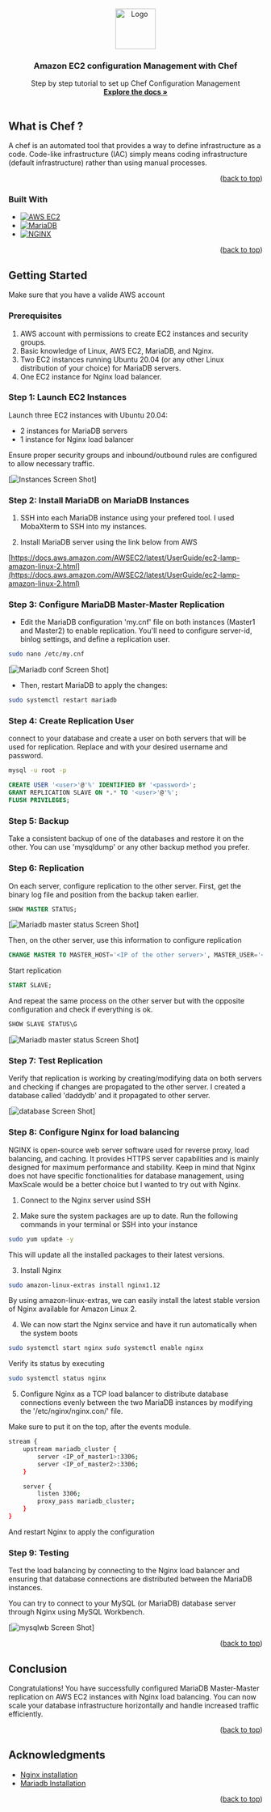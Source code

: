 <a name="readme-top"></a>

<!-- PROJECT LOGO -->
<br />
<div align="center">
  <a href="https://github.com/Daddy91/Configuration-Management-on-Amazon-EC2-with-Chef">
    <img src="images/aws-logo.png" alt="Logo" width="80" height="80">
  </a>

  <h3 align="center">Amazon EC2 configuration Management with Chef</h3>

  <p align="center">
    Step by step tutorial to set up Chef Configuration Management 
    <br />
    <a href="https://github.com/Daddy91/Configuration-Management-on-Amazon-EC2-with-Chef"><strong>Explore the docs »</strong></a>
    <br />
    <br />
  </p>
</div>

<!-- ABOUT THE PROJECT -->
## What is Chef ?

A chef is an automated tool that provides a way to define infrastructure as a code. Code-like infrastructure (IAC) simply means coding infrastructure (default infrastructure) rather than using manual processes.

<p align="right">(<a href="#readme-top">back to top</a>)</p>


### Built With

* [![AWS EC2][AWS]][AWS-url]
* [![MariaDB][MariaDB]][MariaDB-url]
* [![NGINX][NGINX]][NGINX-url]

<p align="right">(<a href="#readme-top">back to top</a>)</p>



<!-- GETTING STARTED -->
## Getting Started

Make sure that you have a valide AWS account 

### Prerequisites

1. AWS account with permissions to create EC2 instances and security groups.
2. Basic knowledge of Linux, AWS EC2, MariaDB, and Nginx.
3. Two EC2 instances running Ubuntu 20.04 (or any other Linux distribution of your choice) for MariaDB servers.
4. One EC2 instance for Nginx load balancer.


### Step 1: Launch EC2 Instances

Launch three EC2 instances with Ubuntu 20.04:

* 2 instances for MariaDB servers
* 1 instance for Nginx load balancer

Ensure proper security groups and inbound/outbound rules are configured to allow necessary traffic.

[![Instances Screen Shot][ec2-instances]]

### Step 2: Install MariaDB on MariaDB Instances

1. SSH into each MariaDB instance using your prefered tool. I used MobaXterm to SSH into my instances.

2. Install MariaDB server using the link below from AWS

[https://docs.aws.amazon.com/AWSEC2/latest/UserGuide/ec2-lamp-amazon-linux-2.html](https://docs.aws.amazon.com/AWSEC2/latest/UserGuide/ec2-lamp-amazon-linux-2.html)


### Step 3: Configure MariaDB Master-Master Replication

* Edit the MariaDB configuration 'my.cnf' file on both instances (Master1 and Master2) to enable replication. You'll need to configure server-id, binlog settings, and define a replication user.
```sh
sudo nano /etc/my.cnf
```

[![Mariadb conf Screen Shot][mariadb-conf]]

* Then, restart MariaDB to apply the changes:
```sh
sudo systemctl restart mariadb
```

### Step 4: Create Replication User

connect to your database and create a user on both servers that will be used for replication. Replace <user> and <password> with your desired username and password.
```sh
mysql -u root -p
```

```sql
CREATE USER '<user>'@'%' IDENTIFIED BY '<password>';
GRANT REPLICATION SLAVE ON *.* TO '<user>'@'%';
FLUSH PRIVILEGES;
```

### Step 5: Backup

Take a consistent backup of one of the databases and restore it on the other. You can use 'mysqldump' or any other backup method you prefer.

### Step 6: Replication

On each server, configure replication to the other server. First, get the binary log file and position from the backup taken earlier.

```sql
SHOW MASTER STATUS;
```
[![Mariadb master status Screen Shot][mariadb-master-status]]

Then, on the other server, use this information to configure replication

```sql
CHANGE MASTER TO MASTER_HOST='<IP of the other server>', MASTER_USER='<user>', MASTER_PASSWORD='<password>', MASTER_LOG_FILE='<log file>', MASTER_LOG_POS=<log position>;
```

Start replication

```sql
START SLAVE;
```

And repeat the same process on the other server but with the opposite configuration and check if everything is ok.

```sql
SHOW SLAVE STATUS\G
```
[![Mariadb master status Screen Shot][mariadb-slaves-status]]

### Step 7: Test Replication

Verify that replication is working by creating/modifying data on both servers and checking if changes are propagated to the other server. I created a database called 'daddydb' and it propagated to other server.

[![database Screen Shot][database]]


### Step 8: Configure Nginx for load balancing

NGINX is open-source web server software used for reverse proxy, load balancing, and caching. It provides HTTPS server capabilities and is mainly designed for maximum performance and stability. Keep in mind that Nginx does not have specific fonctionalities for database management, using MaxScale would be a better choice but I wanted to try out with Nginx.

1. Connect to the Nginx server usind SSH

2. Make sure the system packages are up to date. Run the following commands in your terminal or SSH into your instance

```sh
sudo yum update -y
```
This will update all the installed packages to their latest versions.

3. Install Nginx


```sh
sudo amazon-linux-extras install nginx1.12
```
By using amazon-linux-extras, we can easily install the latest stable version of Nginx available for Amazon Linux 2.

4. We can now start the Nginx service and have it run automatically when the system boots

```sh
sudo systemctl start nginx sudo systemctl enable nginx
```

Verify its status by executing

```sh
sudo systemctl status nginx
```

5. Configure Nginx as a TCP load balancer to distribute database connections evenly between the two MariaDB instances by modifying the '/etc/nginx/nginx.con/' file.

Make sure to put it on the top, after the events module.

```sh
stream {
    upstream mariadb_cluster {
        server <IP_of_master1>:3306;
        server <IP_of_master2>:3306;
    }

    server {
        listen 3306;
        proxy_pass mariadb_cluster;
    }
}
```
And restart Nginx to apply the configuration

### Step 9: Testing

Test the load balancing by connecting to the Nginx load balancer and ensuring that database connections are distributed between the MariaDB instances.

You can try to connect to your MySQL (or MariaDB) database server through Nginx using MySQL Workbench.

[![mysqlwb Screen Shot][mysqlbw]]

<p align="right">(<a href="#readme-top">back to top</a>)</p>

## Conclusion

Congratulations! You have successfully configured MariaDB Master-Master replication on AWS EC2 instances with Nginx load balancing. You can now scale your database infrastructure horizontally and handle increased traffic efficiently.

<p align="right">(<a href="#readme-top">back to top</a>)</p>


<!-- ACKNOWLEDGMENTS -->
## Acknowledgments

* [Nginx installation](https://www.nginx.com/resources/wiki/start/topics/tutorials/install/)
* [Mariadb Installation](https://docs.aws.amazon.com/AWSEC2/latest/UserGuide/ec2-lamp-amazon-linux-2.html)

<p align="right">(<a href="#readme-top">back to top</a>)</p>



<!-- MARKDOWN LINKS & IMAGES -->
<!-- https://www.markdownguide.org/basic-syntax/#reference-style-links -->
[ec2-instances]: images/instances.png
[mariadb-conf]: images/mariadbconf.png
[mariadb-master-status]: images/masterstatus.png
[mariadb-slaves-status]: images/slavestatus.png
[mysqlbw]: images/mysqlwb.png
[database]: images/showdatabases.png
[AWS-url]: https://aws.amazon.com/?nc2=h_lg
[AWS]: https://img.shields.io/badge/aws-white?style=for-the-badge&logo=amazon&logoColor=yellow
[MariaDB-url]: https://mariadb.org/
[MariaDB]: https://img.shields.io/badge/MariaDb-white?style=for-the-badge&logo=mariadb&logoColor=yellow
[React-url]: https://reactjs.org/
[NGINX-url]: https://www.nginx.com/
[NGINX]: https://img.shields.io/badge/nginx-white?style=for-the-badge&logo=nginx&logoColor=green

